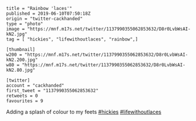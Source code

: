 ```
title = "Rainbow 'laces'"
published = 2019-06-10T07:50:18Z
origin = "twitter-cackhanded"
type = "photo"
image = "https://mnf.m17s.net/twitter/1137990355062853632/D8r0LvbWsAI-kN2.jpg"
tag = [ "hickies", "lifewithoutlaces", "rainbow",]

[thumbnail]
w200 = "https://mnf.m17s.net/twitter/1137990355062853632/D8r0LvbWsAI-kN2.200.jpg"
w80 = "https://mnf.m17s.net/twitter/1137990355062853632/D8r0LvbWsAI-kN2.80.jpg"

[twitter]
account = "cackhanded"
first_tweet = "1137990355062853632"
retweets = 0
favourites = 9
```

Adding a splash of colour to my feets [#hickies](/tags/hickies/) [#lifewithoutlaces](/tags/lifewithoutlaces/)

<p class='image'><img src='https://mnf.m17s.net/twitter/1137990355062853632/D8r0LvbWsAI-kN2.jpg' alt=''></p>

